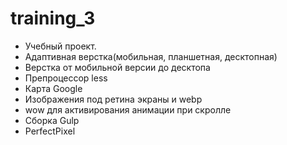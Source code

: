 # training_3
- Учебный проект.
- Адаптивная верстка(мобильная, планшетная, десктопная)
- Верстка от мобильной версии до десктопа
- Препроцессор less
- Карта Google
- Изображения под ретина экраны и webp
- wow для активирования анимации при скролле
- Сборка Gulp
- PerfectPixel
